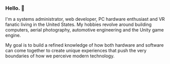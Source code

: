 ### Hello. 👋

I'm a systems administrator, web developer, PC hardware enthusiast and VR fanatic living in the United States. My hobbies revolve around building computers, aerial photography, automotive engineering and the Unity game engine.

My goal is to build a refined knowledge of how both hardware and software can come together to create unique experiences that push the very boundaries of how we perceive modern technology.

<!--
**DAGINATSUKO/daginatsuko** is a ✨ _special_ ✨ repository because its `README.md` (this file) appears on your GitHub profile.

Here are some ideas to get you started:

- 🔭 I’m currently working on ...
- 🌱 I’m currently learning ...
- 👯 I’m looking to collaborate on ...
- 🤔 I’m looking for help with ...
- 💬 Ask me about ...
- 📫 How to reach me: ...
- 😄 Pronouns: ...
- ⚡ Fun fact: ...
-->
